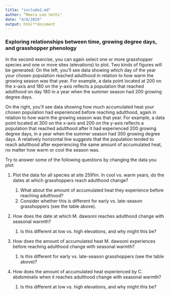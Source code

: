 ```yaml
---
title: "include2.md"
author: “Meera Lee Sethi"
date: "4/8/2019"
output: html**document
---
```


### Exploring relationships between time, growing degree days, and grasshopper phenology

In the second exercise, you can again select one or more grasshopper species and one or more sites (elevations) to plot. Two kinds of figures will be generated: On the left, you’ll see data showing which day of the year your chosen population reached adulthood in relation to how warm the growing season was that year. For example, a data point located at 200 on the x-axis and 180 on the y-axis reflects a population that reached adulthood on day 180 in a year when the summer season had 200 growing degree days. 

On the right, you’ll see data showing how much accumulated heat your chosen population had experienced before reaching adulthood, again in relation to how warm the growing season was that year. For example, a data point located at 300 on the x-axis and 200 on the y-axis reflects a population that reached adulthood after it had experienced 200 growing degree days, in a year when the summer season had 300 growing degree days. A relatively horizontal line suggests that the population tended to reach adulthood after experiencing the same amount of accumulated heat, no matter how warm or cool the season was.

Try to answer some of the following questions by changing the data you plot:

1. Plot the data for all species at site 2591m. In cool vs. warm years, do the dates at which grasshoppers reach adulthood change? 
    1. What about the amount of accumulated heat they experience before reaching adulthood?
    2. Consider whether this is different for early vs. late-season grasshoppers (see the table above). 

2. How does the date at which M. dawsoni reaches adulthood change with seasonal warmth? 
    1. Is this different at low vs. high elevations, and why might this be?

3. How does the amount of accumulated heat M. dawsoni experiences before reaching adulthood change with seasonal warmth? 
    1. Is this different for early vs. late-season grasshoppers (see the table above)?

4. How does the amount of accumulated heat experienced by C. abdominalis when it reaches adulthood change with seasonal warmth?
    1. Is this different at low vs. high elevations, and why might this be?

